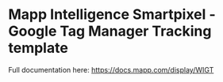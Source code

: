# Mapp Intelligence Smartpixel - Google Tag Manager Tracking template

Full documentation here: https://docs.mapp.com/display/WIGT
